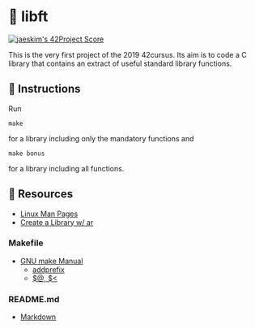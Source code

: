 # :large_orange_diamond: libft
[![jaeskim's 42Project Score](https://badge42.herokuapp.com/api/project/floogman/Libft)](https://github.com/JaeSeoKim/badge42)

This is the very first project of the 2019 42cursus. Its aim is to code a C library that contains an extract of useful standard library functions.

## :small_orange_diamond: Instructions

Run
```
make
```
for a library including only the mandatory functions and
```
make bonus
```
for a library including all functions.

## :small_orange_diamond: Resources
- [Linux Man Pages](https://linux.die.net/man/)
- [Create a Library w/ ar](https://www.ibm.com/docs/en/zos/2.4.0?topic=descriptions-ar-create-maintain-library-archives)
### Makefile
- [GNU make Manual](https://www.gnu.org/software/make/manual/make.html)
    - [addprefix](https://www.gnu.org/software/make/manual/make.html#File-Name-Functions)
    - [$@, $<](https://www.gnu.org/software/make/manual/html_node/Automatic-Variables.html#Automatic-Variables)
### README.md
- [Markdown](https://docs.github.com/en/github/writing-on-github/getting-started-with-writing-and-formatting-on-github/basic-writing-and-formatting-syntax)
